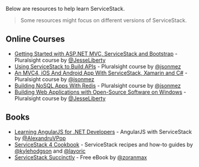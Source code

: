 Below are resources to help learn ServiceStack. 
>Some resources might focus on different versions of ServiceStack.

## Online Courses
* [Getting Started with ASP.NET MVC, ServiceStack and Bootstrap](http://www.pluralsight.com/courses/getting-started-aspdotnet-mvcservice-stack-bootstrap) - Pluralsight course by [@JesseLiberty](https://twitter.com/JesseLiberty)
* [Using ServiceStack to Build APIs](http://www.pluralsight.com/courses/service-stack) - Pluralsight course by [@jsonmez](https://twitter.com/jsonmez)
* [An MVC4, iOS And Android App With ServiceStack, Xamarin and C#](http://www.pluralsight.com/courses/building-mvc4-ios-android-apps-servicestack-xamarin-csharp) - Pluralsight course by [@jsonmez](https://twitter.com/jsonmez) 
* [Building NoSQL Apps With Redis](http://www.pluralsight.com/courses/building-nosql-apps-redis) - Pluralsight course by [@jsonmez](https://twitter.com/jsonmez)
* [Building Web Applications with Open-Source Software on Windows](http://www.pluralsight.com/courses/building-web-application-open-source-software-on-windows) - Pluralsight course by [@JesseLiberty](https://twitter.com/JesseLiberty)

## Books
* [Learning AngularJS for .NET Developers](https://www.packtpub.com/web-development/learning-angularjs-net-developers) - AngularJS with ServiceStack by [@AlexandruVPop](https://twitter.com/AlexandruVPop)
* [ServiceStack 4 Cookbook](https://www.packtpub.com/application-development/servicestack-cookbook) - ServiceStack recipes and how-to guides by [@kylehodgson](https://twitter.com/kylehodgson) and [@layoric](https://twitter.com/layoric)
* [ServiceStack Succinctly](http://www.agile-code.com/blog/servicestack-succinctly-free-e-book/) - Free eBook by [@zoranmax](https://twitter.com/zoranmax)